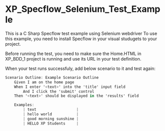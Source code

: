 # XP_Specflow_Selenium_Test_Example
This is a C Sharp Specflow test example using Selenium webdriver
To use this example, you need to install Specflow in your visual studugets to your project.

Before running the test, you need to make sure the Home.HTML in XP_BDD_1 project is running and use its URL in your test definition.

When your test runs successfuly, add below scenario to it and test again:

```C#
Scenario Outline: Example Scenario Outline
	Given I am on the home page
	When I enter '<text>' into the 'title' input field  
		And I click the 'submit' control
	Then '<text>' should be displayed in the 'results' field

	Examples:
		| text                  |
		| hello world           |
		| good morning sunshine |
		| HELLO XP Students     |
```